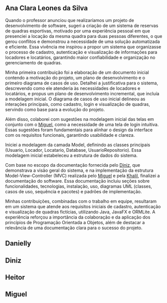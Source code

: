## Ana Clara Leones da Silva

Quando o professor anunciou que realizaríamos um projeto de desenvolvimento de software, sugeri a criação de um sistema de reservas de quadras esportivas, motivado por uma experiência pessoal em que presenciei a locação da mesma quadra para duas pessoas diferentes, o que gerou conflitos e demonstrou a necessidade de uma solução automatizada e eficiente. Essa vivência me inspirou a propor um sistema que organizasse o processo de cadastro, autenticação e visualização de informações para locadores e locatários, garantindo maior confiabilidade e organização no gerenciamento de quadras.

Minha primeira contribuição foi a elaboração de um documento inicial contendo a motivação do projeto, um plano de desenvolvimento e o primeiro diagrama de casos de uso. Detalhei a justificativa para o sistema, descrevendo como ele atenderia às necessidades de locadores e locatários, e propus um plano de desenvolvimento incremental, que incluía a modelagem inicial. O diagrama de casos de uso inicial delineou as interações principais, como cadastro, login e visualização de quadras, servindo como base para a evolução do projeto.

Além disso, colaborei com sugestões na modelagem inicial das telas em conjunto com o [Miguel](https://github.com/miguelccs10), como a necessidade de uma tela de login intuitiva. Essas sugestões foram fundamentais para alinhar o design da interface com os requisitos funcionais, garantindo usabilidade e clareza.

Iniciei a modelagem da camada Model, definindo as classes principais (Usuario, Locador, Locatario, Database, UsuarioRepositorio). Essa modelagem inicial estabeleceu a estrutura de dados do sistema.

Com base no escopo da documentação fornecida pelo [Diniz](https://github.com/dinizanjos), que demonstrava a visão geral do sistema, e na implementação da estrutura Model-View-Controller (MVC) realizada pelo [Miguel](https://github.com/miguelccs10) e pela [Khalil](https://github.com/Khalielly), finalizei a documentação do software. Essa documentação incluiu seções sobre funcionalidades, tecnologias, instalação, uso, diagramas UML (classes, casos de uso, sequência e pacotes) e padrões de implementação.

Minhas contribuições, combinadas com o trabalho em equipe, resultaram em um sistema que atende aos requisitos iniciais de cadastro, autenticação e visualização de quadras fictícias, utilizando Java, JavaFX e ORMLite. A experiência reforçou a importância da colaboração e da aplicação dos princípios de Programação Orientada a Objetos, além de destacar a relevância de uma documentação clara para o sucesso do projeto.

## Danielly

## Diniz

## Heitor

## Miguel

